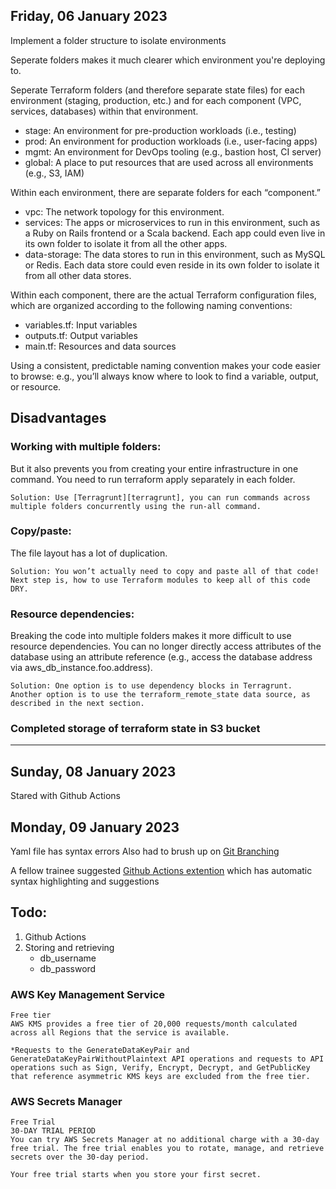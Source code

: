 
## Friday, 06 January 2023

Implement a folder structure to isolate environments

Seperate folders makes it much clearer which environment you're deploying to.

Seperate Terraform folders (and therefore separate state files) for each environment (staging, production, etc.) and for each component (VPC, services, databases) within that environment.

* stage: An environment for pre-production workloads (i.e., testing)
* prod: An environment for production workloads (i.e., user-facing apps)
* mgmt: An environment for DevOps tooling (e.g., bastion host, CI server)
* global: A place to put resources that are used across all environments (e.g., S3, IAM)

Within each environment, there are separate folders for each “component.”

* vpc: The network topology for this environment.
* services: The apps or microservices to run in this environment, such as a Ruby on Rails frontend or a Scala backend. Each app could even live in its own folder to isolate it from all the other apps.
* data-storage: The data stores to run in this environment, such as MySQL or Redis. Each data store could even reside in its own folder to isolate it from all other data stores.

Within each component, there are the actual Terraform configuration files, which are organized according to the following naming conventions:

* variables.tf: Input variables
* outputs.tf: Output variables
* main.tf: Resources and data sources

Using a consistent, predictable naming convention makes your code easier to browse: e.g., you’ll always know where to look to find a variable, output, or resource.

## Disadvantages
### Working with multiple folders:
But it also prevents you from creating your entire infrastructure in one command.
You need to run terraform apply separately in each folder. 

```
Solution: Use [Terragrunt][terragrunt], you can run commands across multiple folders concurrently using the run-all command.
```

### Copy/paste: 
The file layout has a lot of duplication. 

```
Solution: You won’t actually need to copy and paste all of that code! Next step is, how to use Terraform modules to keep all of this code DRY.
```

### Resource dependencies: 
Breaking the code into multiple folders makes it more difficult to use resource dependencies. 
You can no longer directly access attributes of the database using an attribute reference (e.g., access the database address via aws_db_instance.foo.address).

```
Solution: One option is to use dependency blocks in Terragrunt.
Another option is to use the terraform_remote_state data source, as described in the next section.
```
### Completed storage of terraform state in S3 bucket

---
## Sunday, 08 January 2023
Stared with Github Actions

## Monday, 09 January 2023

Yaml file has syntax errors
Also had to brush up on [Git Branching](https://www.varonis.com/blog/git-branching)

A fellow trainee suggested [Github Actions extention](https://marketplace.visualstudio.com/items?itemName=cschleiden.vscode-github-actions) which has automatic syntax highlighting and suggestions


## Todo:
1. Github Actions
2. Storing and retrieving
   * db_username
   * db_password

### AWS Key Management Service

```
Free tier
AWS KMS provides a free tier of 20,000 requests/month calculated across all Regions that the service is available.

*Requests to the GenerateDataKeyPair and GenerateDataKeyPairWithoutPlaintext API operations and requests to API operations such as Sign, Verify, Encrypt, Decrypt, and GetPublicKey that reference asymmetric KMS keys are excluded from the free tier.

```

### AWS Secrets Manager

```
Free Trial
30-DAY TRIAL PERIOD
You can try AWS Secrets Manager at no additional charge with a 30-day free trial. The free trial enables you to rotate, manage, and retrieve secrets over the 30-day period.

Your free trial starts when you store your first secret.

```



[terragrunt]: https://terragrunt.gruntwork.io/